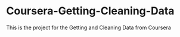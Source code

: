 # Coursera-Getting-Cleaning-Data
This is the project for the Getting and Cleaning Data from Coursera
